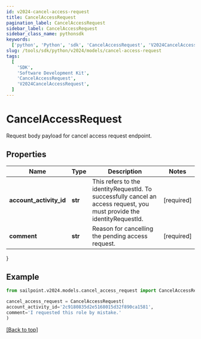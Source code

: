 ```yaml
---
id: v2024-cancel-access-request
title: CancelAccessRequest
pagination_label: CancelAccessRequest
sidebar_label: CancelAccessRequest
sidebar_class_name: pythonsdk
keywords:
  ['python', 'Python', 'sdk', 'CancelAccessRequest', 'V2024CancelAccessRequest']
slug: /tools/sdk/python/v2024/models/cancel-access-request
tags:
  [
    'SDK',
    'Software Development Kit',
    'CancelAccessRequest',
    'V2024CancelAccessRequest',
  ]
---
```


# CancelAccessRequest

Request body payload for cancel access request endpoint.

## Properties

| Name | Type | Description | Notes |
| --- | --- | --- | --- |
| **account_activity_id** | **str** | This refers to the identityRequestId. To successfully cancel an access request, you must provide the identityRequestId. | [required] |
| **comment** | **str** | Reason for cancelling the pending access request. | [required] |

}

## Example

```python
from sailpoint.v2024.models.cancel_access_request import CancelAccessRequest

cancel_access_request = CancelAccessRequest(
account_activity_id='2c9180835d2e5168015d32f890ca1581',
comment='I requested this role by mistake.'
)

```

[[Back to top]](#)
